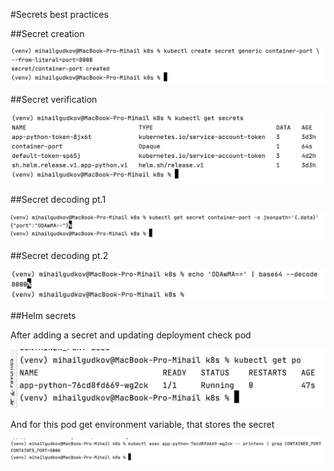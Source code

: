 #Secrets best practices

##Secret creation 

![](screenshots/l11-img1.png)

##Secret verification

![](screenshots/l11-img2.png)

##Secret decoding pt.1

![](screenshots/l11-img3.png)

##Secret decoding pt.2

![](screenshots/l11-img4.png)

##Helm secrets

After adding a secret and updating deployment check pod

![](screenshots/l11-img5.png)

And for this pod get environment variable, that stores the secret

![](screenshots/l11-img6.png)